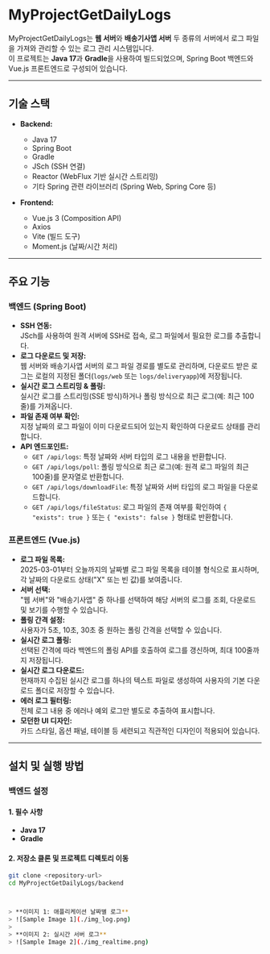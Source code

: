 # MyProjectGetDailyLogs

MyProjectGetDailyLogs는 **웹 서버**와 **배송기사앱 서버** 두 종류의 서버에서 로그 파일을 가져와 관리할 수 있는 로그 관리 시스템입니다.  
이 프로젝트는 **Java 17**과 **Gradle**을 사용하여 빌드되었으며, Spring Boot 백엔드와 Vue.js 프론트엔드로 구성되어 있습니다.

---

## 기술 스택

- **Backend:**
  - Java 17
  - Spring Boot
  - Gradle
  - JSch (SSH 연결)
  - Reactor (WebFlux 기반 실시간 스트리밍)
  - 기타 Spring 관련 라이브러리 (Spring Web, Spring Core 등)

- **Frontend:**
  - Vue.js 3 (Composition API)
  - Axios
  - Vite (빌드 도구)
  - Moment.js (날짜/시간 처리)

---

## 주요 기능

### 백엔드 (Spring Boot)
- **SSH 연동:**  
  JSch를 사용하여 원격 서버에 SSH로 접속, 로그 파일에서 필요한 로그를 추출합니다.
- **로그 다운로드 및 저장:**  
  웹 서버와 배송기사앱 서버의 로그 파일 경로를 별도로 관리하며, 다운로드 받은 로그는 로컬의 지정된 폴더(`logs/web` 또는 `logs/deliveryapp`)에 저장됩니다.
- **실시간 로그 스트리밍 & 폴링:**  
  실시간 로그를 스트리밍(SSE 방식)하거나 폴링 방식으로 최근 로그(예: 최근 100줄)를 가져옵니다.
- **파일 존재 여부 확인:**  
  지정 날짜의 로그 파일이 이미 다운로드되어 있는지 확인하여 다운로드 상태를 관리합니다.
- **API 엔드포인트:**
  - `GET /api/logs`: 특정 날짜와 서버 타입의 로그 내용을 반환합니다.
  - `GET /api/logs/poll`: 폴링 방식으로 최근 로그(예: 원격 로그 파일의 최근 100줄)를 문자열로 반환합니다.
  - `GET /api/logs/downloadFile`: 특정 날짜와 서버 타입의 로그 파일을 다운로드합니다.
  - `GET /api/logs/fileStatus`: 로그 파일의 존재 여부를 확인하여 `{ "exists": true }` 또는 `{ "exists": false }` 형태로 반환합니다.

### 프론트엔드 (Vue.js)
- **로그 파일 목록:**  
  2025-03-01부터 오늘까지의 날짜별 로그 파일 목록을 테이블 형식으로 표시하며, 각 날짜의 다운로드 상태("X" 또는 빈 값)를 보여줍니다.
- **서버 선택:**  
  "웹 서버"와 "배송기사앱" 중 하나를 선택하여 해당 서버의 로그를 조회, 다운로드 및 보기를 수행할 수 있습니다.
- **폴링 간격 설정:**  
  사용자가 5초, 10초, 30초 중 원하는 폴링 간격을 선택할 수 있습니다.
- **실시간 로그 폴링:**  
  선택된 간격에 따라 백엔드의 폴링 API를 호출하여 로그를 갱신하며, 최대 100줄까지 저장됩니다.
- **실시간 로그 다운로드:**  
  현재까지 수집된 실시간 로그를 하나의 텍스트 파일로 생성하여 사용자의 기본 다운로드 폴더로 저장할 수 있습니다.
- **에러 로그 필터링:**  
  전체 로그 내용 중 에러나 예외 로그만 별도로 추출하여 표시합니다.
- **모던한 UI 디자인:**  
  카드 스타일, 옵션 패널, 테이블 등 세련되고 직관적인 디자인이 적용되어 있습니다.

---

## 설치 및 실행 방법

### 백엔드 설정

#### 1. 필수 사항
- **Java 17**
- **Gradle**

#### 2. 저장소 클론 및 프로젝트 디렉토리 이동
```bash
git clone <repository-url>
cd MyProjectGetDailyLogs/backend



> **이미지 1: 애플리케이션 날짜별 로그**  
> ![Sample Image 1](./img_log.png)
>
> **이미지 2: 실시간 서버 로그**  
> ![Sample Image 2](./img_realtime.png)
